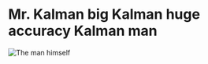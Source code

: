 # Mr. Kalman big Kalman huge accuracy Kalman man

![The man himself](https://www.kalmanfilter.net/img/profile.png)
